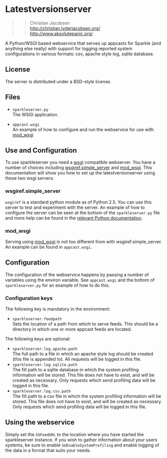 # Latestversionserver

>> Christian Jacobsen  
>>   <http://christian.lyderjacobsen.org/>  
>>   <http://www.absolutepanic.org/>

A Python/WSGI based webservice that serves up appcasts for Sparkle (and
anything else really) with support for logging reported system configurations
in various formats: csv, apache style log, sqlite database.

## License

The server is distributed under a BSD-style license.

## Files

* `sparkleserver.py`  
  The WSGI application.

* `appcast.wsgi`  
  An example of how to configure and run the webservice for use with
    [mod\_wsgi][mod_wsgi]

## Use and Configuration

To use sparkleserver you need a [wsgi][] compatible webserver. You
have a number of choices including [wsgiref.simple\_server][wsgisimple] and
[mod\_wsgi][mod_wsgi]. This documentation will show you how to set up the
latestversionserver using these two wsgi servers.

### wsgiref.simple_server

`wsgiref` is a standard python module as of Python 2.5. You can use this server
to test and experiment with the server. An example of how to configure the
server can be seen at the bottom of the `sparkleserver.py` file and more
help can be found in the [relevant Python documentation][wsgisimple]. 

### mod_wsgi

Serving using [mod\_wsgi][mod_wsgi] is not too different from with
wsgiref.simple_server. An example can be found in `appcast.wsgi`.

## Configuration

The configuration of the webservice happens by passing a number of variables
using the environ variable. See `appcast.wsgi` and the bottom of
`sparkleserver.py` for an example of how to do this.

### Configuration keys

The following key is mandatory in the environment:

* `sparkleserver.feedpath`  
  Sets the location of a path from which to serve feeds. This should be a
  directory in which one or more appcast feeds are located.

The following keys are optional:

* `sparkleserver.log.apache.path`  
  The full path to a file in which an apache style log should be created (this
  file is appended to). All requests will be logged in this file.
* `sparkleserver.log.sqlite.path`  
  The fill path to a sqlite database in which the system profiling information
  will be stored. This file does not have to exist, and will be created as
  necessary. Only requests which send profiling data will be logged in this
  file.
* `sparkleserver.log.csv.path`  
  The fill path to a csv file in which the system profiling information
  will be stored. This file does not have to exist, and will be created as
  necessary. Only requests which send profiling data will be logged in this
  file.
 
## Using the webservice

Simply set the `SUFeedURL` to the location where you have started the
sparkleserver instance. If you wish to gather information about your users
systems, be sure to enable `SUEnableSystemProfiling` and enable logging of the
data in a format that suits your needs.

[wsgi]:        http://wsgi.org/wsgi/
[mod_wsgi]:    http://code.google.com/p/modwsgi/
[wsgisimple]:  http://docs.python.org/library/wsgiref.html#module-wsgiref.simple_server
